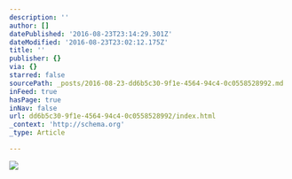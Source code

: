 ```yaml
---
description: ''
author: []
datePublished: '2016-08-23T23:14:29.301Z'
dateModified: '2016-08-23T23:02:12.175Z'
title: ''
publisher: {}
via: {}
starred: false
sourcePath: _posts/2016-08-23-dd6b5c30-9f1e-4564-94c4-0c0558528992.md
inFeed: true
hasPage: true
inNav: false
url: dd6b5c30-9f1e-4564-94c4-0c0558528992/index.html
_context: 'http://schema.org'
_type: Article

---
```

![](https://the-grid-user-content.s3-us-west-2.amazonaws.com/b2329693-1f0d-4eae-a96b-00605b80475e.jpg)